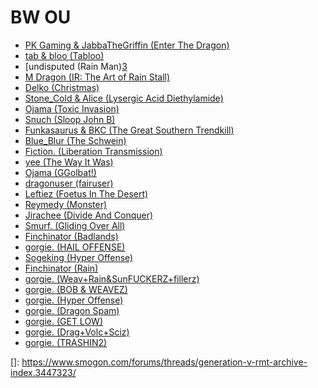 # BW OU

- [PK Gaming & JabbaTheGriffin (Enter The Dragon)][1]
- [tab & bloo (Tabloo)][2]
- [undisputed (Rain Man)[3]
- [M Dragon (IR: The Art of Rain Stall)][4]
- [Delko (Christmas)][6]
- [Stone_Cold & Alice (Lysergic Acid Diethylamide)][7]
- [Ojama (Toxic Invasion)][8]
- [Snuch (Sloop John B)][9]
- [Funkasaurus & BKC (The Great Southern Trendkill)][10]
- [Blue_Blur (The Schwein)][11]
- [Fiction. (Liberation Transmission)][12]
- [yee (The Way It Was)][13]
- [Ojama (GGolbat!)][14]
- [dragonuser (fairuser)][15]
- [Leftiez (Foetus In The Desert)][16]
- [Reymedy (Monster)][17]
- [Jirachee (Divide And Conquer)][18]
- [Smurf. (Gliding Over All)][19]
- [Finchinator (Badlands)][20]
- [gorgie. (HAIL OFFENSE)][5]
- [Sogeking (Hyper Offense)][5]
- [Finchinator (Rain)][5]
- [gorgie. (Weav+Rain&SunFUCKERZ+fillerz)][5]
- [gorgie. (BOB & WEAVEZ)][5]
- [gorgie. (Hyper Offense)][5]
- [gorgie. (Dragon Spam)][5]
- [gorgie. (GET LOW)][5]
- [gorgie. (Drag+Volc+Sciz)][5]
- [gorgie. (TRASHIN2)][5]

[1]: https://www.smogon.com/forums/threads/enter-the-dragon.3448743/
[2]: https://www.smogon.com/forums/threads/tabloo-bloos-frontier-team.3452167/
[3]: https://www.smogon.com/forums/threads/team-rain-man.3454555/
[4]: https://www.smogon.com/forums/threads/ir-the-art-of-rain-stall.3455765/
[5]: https://www.smogon.com/forums/threads/gorgie-old-gens-team-dump.3618023/
[6]: https://www.smogon.com/forums/threads/christmas-hail-rmt.3458509/
[7]: https://www.smogon.com/forums/threads/lysergic-acid-diethylamide-team-by-stone_cold-and-alice.3462908/
[8]: https://www.smogon.com/forums/threads/toxic-invasion-peaked-1st.3463227/
[9]: https://www.smogon.com/forums/threads/sloop-john-b-st8-team.3463417/
[10]: https://www.smogon.com/forums/threads/the-great-southern-trendkill.3467412/
[11]: https://www.smogon.com/forums/threads/the-schwein.3470509/
[12]: https://www.smogon.com/forums/threads/liberation-transmission.3478623/
[13]: https://www.smogon.com/forums/threads/the-way-it-was.3485558/
[14]: https://www.smogon.com/forums/threads/ggolbat-smogon-tour-15-victory-team.3487828/
[15]: https://www.smogon.com/forums/threads/fairyuser.3488952/
[16]: https://www.smogon.com/forums/threads/foetus-in-the-desert-bw-ou.3520402/
[17]: https://www.smogon.com/forums/threads/monster.3520608/
[18]: https://www.smogon.com/forums/threads/divide-and-conquer.3543902/
[19]: https://www.smogon.com/forums/threads/gliding-over-all.3576311/
[20]: https://www.smogon.com/forums/threads/badlands.3584255/

[]: https://www.smogon.com/forums/threads/generation-v-rmt-archive-index.3447323/
